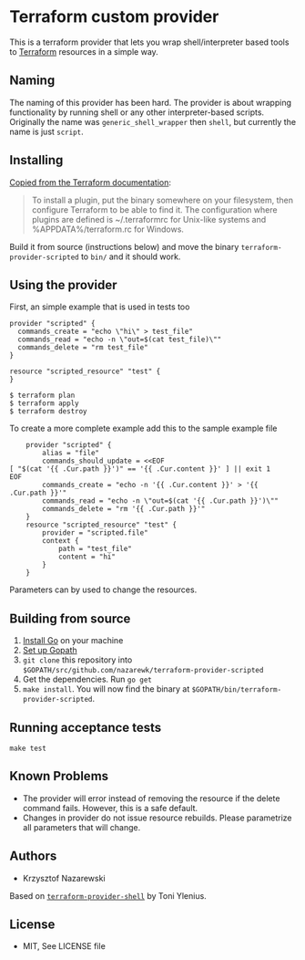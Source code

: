 # Terraform custom provider

This is a terraform provider that lets you wrap shell/interpreter based tools to [Terraform](https://terraform.io/) resources in a simple way.

## Naming

The naming of this provider has been hard. The provider is about wrapping functionality by running shell or any other interpreter-based scripts. Originally the name was `generic_shell_wrapper` then `shell`, but currently the name is just `script`.

## Installing

[Copied from the Terraform documentation](https://www.terraform.io/docs/plugins/basics.html):
> To install a plugin, put the binary somewhere on your filesystem, then configure Terraform to be able to find it. The configuration where plugins are defined is ~/.terraformrc for Unix-like systems and %APPDATA%/terraform.rc for Windows.

Build it from source (instructions below) and move the binary `terraform-provider-scripted` to `bin/` and it should work.

## Using the provider

First, an simple example that is used in tests too

```hcl
provider "scripted" {
  commands_create = "echo \"hi\" > test_file"
  commands_read = "echo -n \"out=$(cat test_file)\""
  commands_delete = "rm test_file"
}

resource "scripted_resource" "test" {
}
```

```console
$ terraform plan
$ terraform apply
$ terraform destroy
```

To create a more complete example add this to the sample example file

```hcl
	provider "scripted" {
		alias = "file"
		commands_should_update = <<EOF
[ "$(cat '{{ .Cur.path }}')" == '{{ .Cur.content }}' ] || exit 1
EOF
		commands_create = "echo -n '{{ .Cur.content }}' > '{{ .Cur.path }}'"
		commands_read = "echo -n \"out=$(cat '{{ .Cur.path }}')\""
		commands_delete = "rm '{{ .Cur.path }}'"
	}
	resource "scripted_resource" "test" {
		provider = "scripted.file"
		context {
			path = "test_file"
			content = "hi"
		}
	}
```

Parameters can by used to change the resources.

## Building from source

1.  [Install Go](https://golang.org/doc/install) on your machine
2.  [Set up Gopath](https://golang.org/doc/code.html)
3.  `git clone` this repository into `$GOPATH/src/github.com/nazarewk/terraform-provider-scripted`
4.  Get the dependencies. Run `go get`
6.  `make install`. You will now find the
    binary at `$GOPATH/bin/terraform-provider-scripted`.

## Running acceptance tests

```console
make test
```

## Known Problems

* The provider will error instead of removing the resource if the delete command fails. However, this is a safe default.
* Changes in provider do not issue resource rebuilds. Please parametrize all parameters that will change.

## Authors

* Krzysztof Nazarewski

Based on [`terraform-provider-shell`](https://github.com/toddnni/terraform-provider-shell) by Toni Ylenius.


## License

* MIT, See LICENSE file
